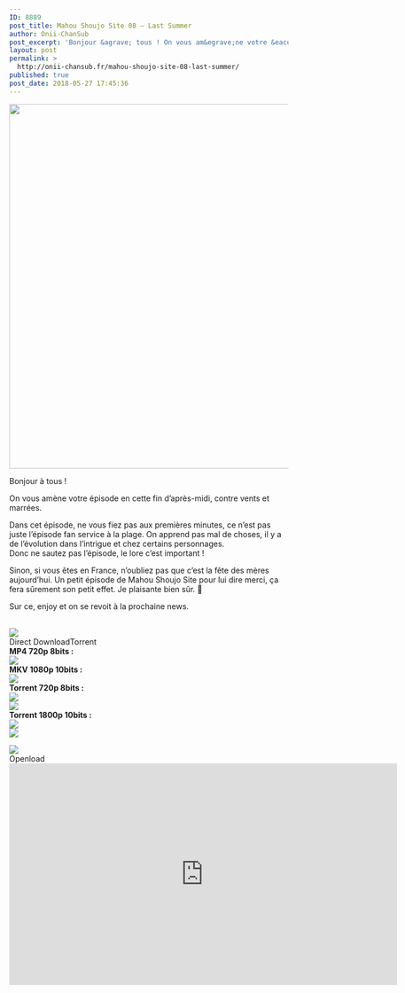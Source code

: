 ```yaml
---
ID: 8889
post_title: Mahou Shoujo Site 08 – Last Summer
author: Onii-ChanSub
post_excerpt: 'Bonjour &agrave; tous ! On vous am&egrave;ne votre &eacute;pisode en cette fin d&rsquo;apr&egrave;s-midi, contre vents et marr&eacute;es. Dans cet &eacute;pisode, ne vous fiez pas aux premi&egrave;res minutes, ce n&rsquo;est pas juste l&rsquo;&eacute;pisode fan service &agrave; la plage. On apprend pas mal de choses, il y a de l&rsquo;&eacute;volution dans l&rsquo;intrigue et chez certains personnages. Donc<p><a href="http://onii-chansub.fr/mahou-shoujo-site-08-last-summer/">LIRE LA SUITE&hellip;</a></p>'
layout: post
permalink: >
  http://onii-chansub.fr/mahou-shoujo-site-08-last-summer/
published: true
post_date: 2018-05-27 17:45:36
---
```

<div class="feedwordpress-gaffer-full-text"><p></p>
<img data-attachment-id="2517" data-permalink="http://onii-chansub.fr/mahou-shoujo-site-08-last-summer/mahou-shoujo-site-08/#main" data-orig-file="https://i2.wp.com/onii-chansub.fr/wp-content/uploads/2018/05/Mahou-Shoujo-Site-08.jpg?fit=1920%2C1080" data-orig-size="1920,1080" data-comments-opened="1" data-image-meta='{"aperture":"0","credit":"","camera":"","caption":"","created_timestamp":"0","copyright":"","focal_length":"0","iso":"0","shutter_speed":"0","title":"","orientation":"1"}' data-image-title="Mahou Shoujo Site – 08" data-image-description="" data-medium-file="https://i2.wp.com/onii-chansub.fr/wp-content/uploads/2018/05/Mahou-Shoujo-Site-08.jpg?fit=1920%2C1080" data-large-file="https://i2.wp.com/onii-chansub.fr/wp-content/uploads/2018/05/Mahou-Shoujo-Site-08.jpg?fit=1920%2C1080" src="https://united-subs.dearclouds.com/wp-content/uploads/2018/05/c1b61fe0744b26c1b8554a777405df6f.jpg" alt="" width="1170" height="658" class="aligncenter size-full wp-image-2517" srcset="https://i2.wp.com/onii-chansub.fr/wp-content/uploads/2018/05/Mahou-Shoujo-Site-08.jpg?w=1920 1920w, https://i2.wp.com/onii-chansub.fr/wp-content/uploads/2018/05/Mahou-Shoujo-Site-08.jpg?resize=768%2C432 768w" sizes="(max-width: 1170px) 100vw, 1170px" data-recalc-dims="1"><p>Bonjour à tous !</p>
<p>On vous amène votre épisode en cette fin d’après-midi, contre vents et marrées.</p>
<p>Dans cet épisode, ne vous fiez pas aux premières minutes, ce n’est pas juste l’épisode fan service à la plage. On apprend pas mal de choses, il y a de l’évolution dans l’intrigue et chez certains personnages.<br>
Donc ne sautez pas l’épisode, le lore c’est important !</p>
<p>Sinon, si vous êtes en France, n’oubliez pas que c’est la fête des mères aujourd’hui. Un petit épisode de Mahou Shoujo Site pour lui dire merci, ça fera sûrement son petit effet. Je plaisante bien sûr. 🤣</p>
<p>Sur ce, enjoy et on se revoit à la prochaine news.<br></p>
<br><img src="http://onii-chansub.fr/wp-content/uploads/2015/09/Lien-des-%C3%A9pisodes-onii-chansub.png"><br><div class="su-tabs su-tabs-style-default su-tabs-vertical" data-active="1">
<div class="su-tabs-nav">
<span class="" data-url="" data-target="blank">Direct Download</span><span class="" data-url="" data-target="blank">Torrent </span>
</div>
<div class="su-tabs-panes">
<div class="su-tabs-pane su-clearfix">
<div class="su-row">
<div class="su-column su-column-size-1-2"><div class="su-column-inner su-clearfix"><strong>MP4 720p 8bits :</strong></div></div>
<div class="su-column su-column-size-1-2"><div class="su-column-inner su-clearfix"><a href="http://onii-chansub.fr/mahou-shoujo-site-08-last-summer/LIEN_JHEBERG"><img src="http://onii-chansub.fr/wp-content/uploads/2015/09/Jheberg.png"></a></div></div>
</div>
<div class="su-row">
<div class="su-column su-column-size-1-2"><div class="su-column-inner su-clearfix"><strong>MKV 1080p 10bits :</strong></div></div>
<div class="su-column su-column-size-1-2"><div class="su-column-inner su-clearfix"><a href="http://www.jheberg.net/captcha/onii-chansub-mahou-shoujo-site-08-vostfr-fhd-1080p/"><img src="http://onii-chansub.fr/wp-content/uploads/2015/09/Jheberg.png"></a></div></div>
</div>
</div>
<div class="su-tabs-pane su-clearfix">
<div class="su-row">
<div class="su-column su-column-size-1-3"><div class="su-column-inner su-clearfix"><strong>Torrent 720p 8bits :</strong></div></div>
<div class="su-column su-column-size-1-3"><div class="su-column-inner su-clearfix"><a href="https://nyaa.si/view/1041470"><img src="http://onii-chansub.fr/wp-content/uploads/2015/09/Nyaa.png"></a></div></div>
<div class="su-column su-column-size-1-3"><div class="su-column-inner su-clearfix"><a href="https://anidex.info/torrent/149832"><img src="http://onii-chansub.fr/wp-content/uploads/2017/07/Anidex.png"></a></div></div>
</div>
<div class="su-row">
<div class="su-column su-column-size-1-3"><div class="su-column-inner su-clearfix"><strong>Torrent 1800p 10bits :</strong></div></div>
<div class="su-column su-column-size-1-3"><div class="su-column-inner su-clearfix"><a href="https://nyaa.si/view/1041471"><img src="http://onii-chansub.fr/wp-content/uploads/2015/09/Nyaa.png"></a></div></div>
<div class="su-column su-column-size-1-3"><div class="su-column-inner su-clearfix"><a href="https://anidex.info/torrent/149831"><img src="http://onii-chansub.fr/wp-content/uploads/2017/07/Anidex.png"></a></div></div>
</div>
</div>
</div>
</div>
<p></p>
<img src="http://onii-chansub.fr/wp-content/uploads/2017/07/streaming-onii-chansub.png"><br><div class="su-tabs su-tabs-style-default" data-active="1">
<div class="su-tabs-nav"><span class="" data-url="" data-target="blank">Openload</span></div>
<div class="su-tabs-panes"><div class="su-tabs-pane su-clearfix">
<iframe src="https://openload.co/embed/aCJXirhiezw/%5BOnii-ChanSub%5D_Mahou_Shoujo_Site_-_08_vostfr_%28HD_720p_8bits%29.mp4" scrolling="no" frameborder="0" width="700" height="400" allowfullscreen="true" webkitallowfullscreen="true" mozallowfullscreen="true"></iframe><br>
</div></div>
</div></div>